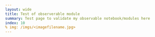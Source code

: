 ```yaml
---
layout: wide
title: Test of observerable module
summary: Test page to validate my observable notebook/modules here
index: 10 
% img: /imgs/<imagefilename.jpg>
--- 
```

    
# 
  
<script type="module">

        import * as Plot from "https://cdn.skypack.dev/@observablehq/plot@0.1";
        import * as d3 from "https://cdn.skypack.dev/d3@7";

        import * as units from "https://api.observablehq.com/@wiless/units.js?v=3";
        console.log(units)
        var val = Array.from({ length: 100 }, (_, i) => Math.sin(2 * Math.PI * i / 100
        ))
        var options = {
                grid: true, marks: [Plot.line(val, { x: d3.range(100), y: val })]
        }
        var domobj = Plot.plot(options)
        document.getElementByID("layout").appendChild(domobj);

</script>

  <div id="layout">
  
  
  </div>
